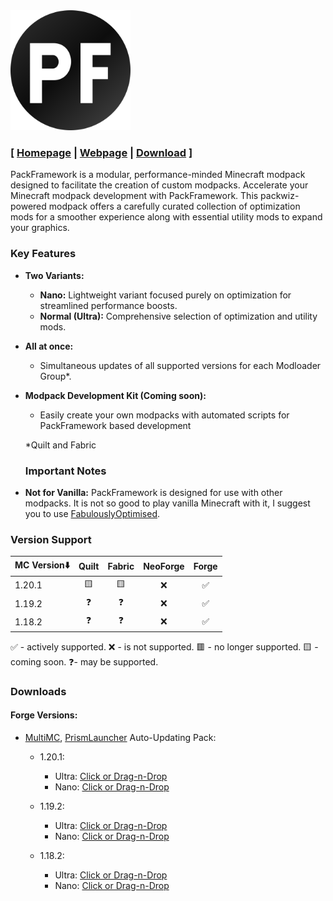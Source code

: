 <img title="" src="https://raw.githubusercontent.com/Den4enko/PackFramework/meta/logo.svg" alt="" width="128" height="128" data-align="center" style="zoom:150%;">

### [ [Homepage](https://den4enko.github.io/) | [Webpage](https://den4enko.github.io/posts/PackFramework/) | [Download](https://github.com/Den4enko/PackFramework?tab=readme-ov-file#downloads) ]

PackFramework is a modular, performance-minded Minecraft modpack designed to facilitate the creation of custom modpacks. Accelerate your Minecraft modpack development with PackFramework. This packwiz-powered modpack offers a carefully curated collection of optimization mods for a smoother experience along with essential utility mods to expand your graphics.

### Key Features

* **Two Variants:**
  
  * **Nano:** Lightweight variant focused purely on optimization for streamlined performance boosts.
  * **Normal (Ultra):** Comprehensive selection of optimization and utility mods.

* **All at once:**
  
  * Simultaneous updates of all supported versions for each Modloader Group*.

* **Modpack Development Kit (Coming soon):**
  
  * Easily create your own modpacks with automated scripts for PackFramework based development
  
  *Quilt and Fabric
  
  ### Important Notes

* **Not for Vanilla:** PackFramework is designed for use with other modpacks. It is not so good to play vanilla Minecraft with it, I suggest you to use [FabulouslyOptimised](https://download.fo/).

### Version Support

| MC Version⬇️ | Quilt | Fabric | NeoForge | Forge |
| ------------ |:-----:|:------:|:--------:|:-----:|
| 1.20.1       | 🟨    | 🟨     | ❌        | ✅     |
| 1.19.2       | ❓     | ❓      | ❌        | ✅     |
| 1.18.2       | ❓     | ❓      | ❌        | ✅     |

✅ - actively supported. ❌ - is not supported. 🟥 - no longer supported. 🟨 - coming soon. ❓- may be supported.

### Downloads

#### Forge Versions:

- [MultiMC](https://multimc.org/), [PrismLauncher](https://prismlauncher.org/) Auto-Updating Pack:
  
  - 1.20.1:
    - Ultra: [Click or Drag-n-Drop](https://den4enko.github.io/PackFramework/downloads/mmc/PackFramework-Forge-1.20.1-Ultra.zip)
    - Nano: [Click or Drag-n-Drop](https://den4enko.github.io/PackFramework/downloads/mmc/PackFramework-Forge-1.20.1-Nano.zip)
  
  - 1.19.2:
    - Ultra: [Click or Drag-n-Drop](https://den4enko.github.io/PackFramework/downloads/mmc/PackFramework-Forge-1.19.2-Ultra.zip)
    - Nano: [Click or Drag-n-Drop](https://den4enko.github.io/PackFramework/downloads/mmc/PackFramework-Forge-1.19.2-Nano.zip)
  
  - 1.18.2:
    - Ultra: [Click or Drag-n-Drop](https://den4enko.github.io/PackFramework/downloads/mmc/PackFramework-Forge-1.18.2-Ultra.zip)
    - Nano: [Click or Drag-n-Drop](https://den4enko.github.io/PackFramework/downloads/mmc/PackFramework-Forge-1.18.2-Nano.zip)
